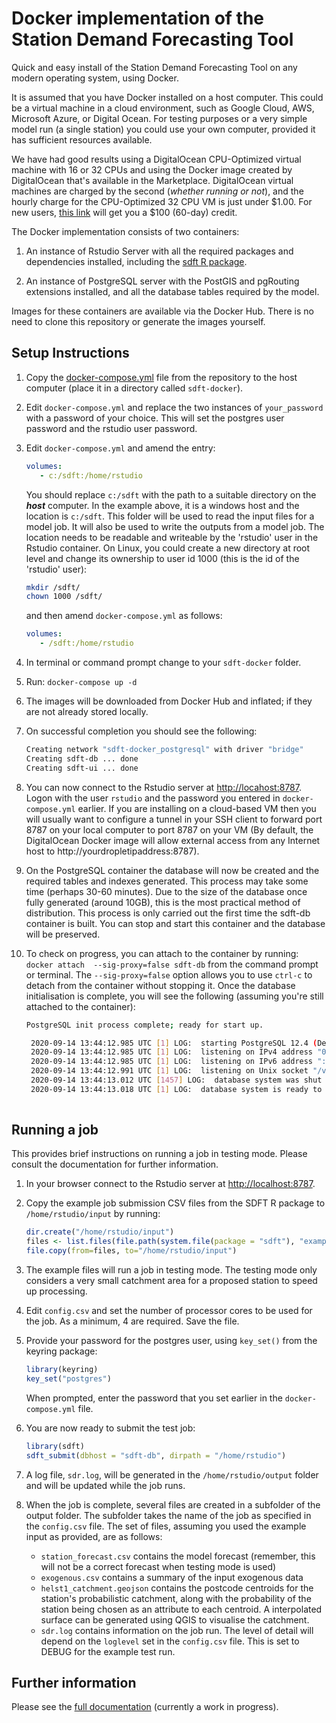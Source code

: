 # Docker implementation of the Station Demand Forecasting Tool

Quick and easy install of the Station Demand Forecasting Tool on any modern operating system, using Docker.

It is assumed that you have Docker installed on a host computer. This could be a virtual machine in a cloud environment, such as Google Cloud, AWS, Microsoft Azure, or Digital Ocean. For testing purposes or a very simple model run (a single station) you could use your own computer, provided it has sufficient resources available. 

We have had good results using a DigitalOcean CPU-Optimized virtual machine with 16 or 32 CPUs and using the Docker image created by DigitalOcean that's available in the Marketplace. DigitalOcean virtual machines are charged by the second (*whether running or not*), and the hourly charge for the CPU-Optimized 32 CPU VM is just under $1.00. For new users, [this link](https://m.do.co/c/86d69abc23ef) will get you a $100 (60-day) credit.

The Docker implementation consists of two containers:

1. An instance of Rstudio Server with all the required packages and dependencies installed, including the [sdft R package](https://github.com/station-demand-forecasting-tool/sdft).

2. An instance of PostgreSQL server with the PostGIS and pgRouting extensions installed, and all the database tables required by the model.

Images for these containers are available via the Docker Hub. There is no need to clone this repository or generate the images yourself.

## Setup Instructions

1. Copy the [docker-compose.yml](https://raw.githubusercontent.com/station-demand-forecasting-tool/sdft-docker/master/docker-compose.yml) file from the repository to the host computer (place it in a directory called `sdft-docker`). 

2. Edit `docker-compose.yml` and replace the two instances of `your_password` with a password of your choice. This will set the postgres user password and the rstudio user password.

3. Edit `docker-compose.yml` and amend the entry:  

   ```yaml
   volumes:
      - c:/sdft:/home/rstudio
   ```

   You should replace `c:/sdft` with the path to a suitable directory on the ***host*** computer. In the example above, it is a windows host and the location is `c:/sdft`. This folder will be used to read the input files for a model job. It will also be used to write the outputs from a model job. The location needs to be readable and writeable by the 'rstudio' user in the Rstudio container. On Linux, you could create a new directory at root level and change its ownership to user id 1000 (this is the id of the 'rstudio' user):
   
   ```bash
   mkdir /sdft/
   chown 1000 /sdft/
   ```
   and then amend `docker-compose.yml` as follows:
   
   ```yaml
   volumes:
      - /sdft:/home/rstudio
   ```

3. In terminal or command prompt change to your `sdft-docker` folder.

4. Run: `docker-compose up -d`

5. The images will be downloaded from Docker Hub and inflated; if they are not already stored locally.

6. On successful completion you should see the following:  

   ```bash
   Creating network "sdft-docker_postgresql" with driver "bridge"
   Creating sdft-db ... done
   Creating sdft-ui ... done
   ```

7. You can now connect to the Rstudio server at [http://locahost:8787](http://localhost:8787). Logon with the user `rstudio` and the password you entered in `docker-compose.yml` earlier. If you are installing on a cloud-based VM then you will usually want to configure a tunnel in your SSH client to forward port 8787 on your local computer to port 8787 on your VM (By default, the DigitalOcean Docker image will allow external access from any Internet host to http://yourdropletipaddress:8787). 

8. On the PostgreSQL container the database will now be created and the required tables and indexes generated. This process may take some time (perhaps 30-60 minutes). Due to the size of the database once fully generated (around 10GB), this is the most practical method of distribution. This process is only carried out the first time the sdft-db container is built. You can stop and start this container and the database will be preserved.

9. To check on progress, you can attach to the container by running: `docker attach  --sig-proxy=false sdft-db` from the command prompt or terminal. The `--sig-proxy=false` option allows you to use `ctrl-c` to detach from the container without stopping it. Once the database initialisation is complete, you will see the following (assuming you're still attached to the container):

   ```bash
   PostgreSQL init process complete; ready for start up.

    2020-09-14 13:44:12.985 UTC [1] LOG:  starting PostgreSQL 12.4 (Debian 12.4-1.pgdg100+1) on x86_64-pc-linux-gnu, compiled by gcc (Debian 8.3.0-6) 8.3.0, 64-bit
    2020-09-14 13:44:12.985 UTC [1] LOG:  listening on IPv4 address "0.0.0.0", port 5432
    2020-09-14 13:44:12.985 UTC [1] LOG:  listening on IPv6 address "::", port 5432
    2020-09-14 13:44:12.991 UTC [1] LOG:  listening on Unix socket "/var/run/postgresql/.s.PGSQL.5432"
    2020-09-14 13:44:13.012 UTC [1457] LOG:  database system was shut down at 2020-09-14 13:44:12 UTC
    2020-09-14 13:44:13.018 UTC [1] LOG:  database system is ready to accept connections
    
   ```


## Running a job

This provides brief instructions on running a job in testing mode. Please consult the documentation for further information.

1. In your browser connect to the Rstudio server at [http://localhost:8787](http://localhost:8787).

2. Copy the example job submission CSV files from the SDFT R package to `/home/rstudio/input` by running:
   
   ```r
   dir.create("/home/rstudio/input")
   files <- list.files(file.path(system.file(package = "sdft"), "example_input"), full.names = TRUE)
   file.copy(from=files, to="/home/rstudio/input")
   ```

3. The example files will run a job in testing mode. The testing mode only considers a very small catchment area for a proposed station to speed up processing.

4. Edit `config.csv` and set the number of processor cores to be used for the job. As a minimum, 4 are required. Save the file.

5. Provide your password for the postgres user, using `key_set()` from the keyring package: 
   
   ```r
   library(keyring)
   key_set("postgres")
   ```
   
   When prompted, enter the password that you set earlier in the `docker-compose.yml` file.
   
6. You are now ready to submit the test job:

   ```r
   library(sdft)
   sdft_submit(dbhost = "sdft-db", dirpath = "/home/rstudio")
   ```
   
7. A log file, `sdr.log`, will be generated in the `/home/rstudio/output` folder and will be updated while the job runs.

8. When the job is complete, several files are created in a subfolder of the output folder. The subfolder takes the name of the job as specified in the `config.csv` file. The set of files, assuming you used the example input as provided, are as follows:
   
   * `station_forecast.csv` contains the model forecast (remember, this will not be a correct forecast when testing mode is used)
   * `exogenous.csv` contains a summary of the input exogenous data
   * `helst1_catchment.geojson` contains the postcode centroids for the station's probabilistic catchment, along with the probability of the station being chosen as an attribute to each centroid. A interpolated surface can be generated using QGIS to visualise the catchment.
   * `sdr.log` contains information on the job run. The level of detail will depend on the `loglevel` set in the `config.csv` file. This is set to DEBUG for the example test run.
   
## Further information

Please see the [full documentation](https://www.stationdemand.org.uk) (currently a work in progress).